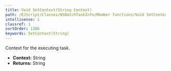 ```yaml
---
title: Void SetContext(String Context)
path: /EJScript/Classes/NSBatchTaskInfo/Member functions/Void SetContext(String p_0)
intellisense: 1
classref: 1
sortOrder: 1386
keywords: SetContext(String)
---
```



Context for the executing task.



* **Context:** String
* **Returns:** String


